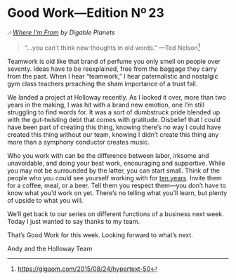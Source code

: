 # Good Work—Edition Nº 23

*🎶
[Where I’m From](https://open.spotify.com/track/1962ZwEY7WNQLcmYFn3eR9?si=KbKFjBp0S6mnYLIahbxidQ) by
Digable Planets*

> “…you can’t think new thoughts in old words.”
—Ted Nelson[^1]

Teamwork is old like that brand of perfume you only smell on people over seventy.
Ideas have to be reexplained, free from the baggage they carry from the past.
When I hear “teamwork,” I hear paternalistic and nostalgic gym class teachers preaching
the sham importance of a trust fall.

We landed a project at Holloway recently.
As I looked it over, more than two years in the making, I was hit with a brand new
emotion, one I’m still struggling to find words for.
It was a sort of dumbstruck pride blended up with the gut-twisting debt that comes with
gratitude. Disbelief that I could have been part of creating this thing, knowing there’s
no way I could have created this thing without our team, knowing I didn’t create this
thing any more than a symphony conductor creates music.

Who you work with can be the difference between labor, irksome and unavoidable, and doing
your best work, encouraging and supportive.
While you may not be surrounded by the latter, you can start small.
Think of the people who you could see yourself working with for
[ten years](https://www.holloway.com/s/good-work-edition-003). Invite them for a coffee, meal,
or a beer. Tell them you respect them—you don’t have to know what you’d work on yet.
There’s no telling what you’ll learn, but plenty of upside to what you will.

We’ll get back to our series on different functions of a business next week.
Today I just wanted to say thanks to my team.

That’s Good Work for this week.
Looking forward to what’s next.

Andy and the Holloway Team

[^1]: <https://gigaom.com/2015/08/24/hypertext-50>
